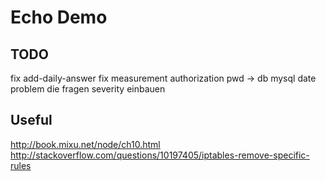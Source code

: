 

# Echo Demo



## TODO
fix add-daily-answer
fix measurement
authorization
pwd -> db
mysql date problem
die fragen
severity einbauen

## Useful
http://book.mixu.net/node/ch10.html
http://stackoverflow.com/questions/10197405/iptables-remove-specific-rules